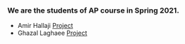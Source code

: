 ### We are the students of AP course in Spring 2021.

- Amir Hallaji [Project](https://github.com/amirhallaji/Computational-Intelligence)
- Ghazal Laghaee [Project](https://github.com/Ghazallghe/git-learning)
